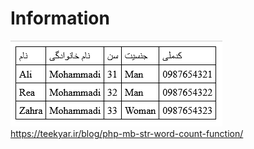 # Information
<img src="array-demo.PNG"></img>
https://teekyar.ir/blog/php-mb-str-word-count-function/
